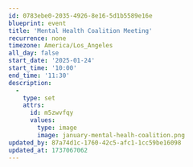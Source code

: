 ```yaml
---
id: 0783ebe0-2035-4926-8e16-5d1b5589e16e
blueprint: event
title: 'Mental Health Coalition Meeting'
recurrence: none
timezone: America/Los_Angeles
all_day: false
start_date: '2025-01-24'
start_time: '10:00'
end_time: '11:30'
description:
  -
    type: set
    attrs:
      id: m5zwvfqy
      values:
        type: image
        image: january-mental-healh-coalition.png
updated_by: 87a74d1c-1760-42c5-afc1-1cc59be16098
updated_at: 1737067062
---
```

